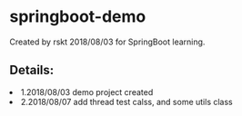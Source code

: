 # springboot-demo

<p>Created by rskt 2018/08/03 for SpringBoot learning.</p>

<h2>Details:</h2>
<li>1.2018/08/03 demo project created</li>
<li>2.2018/08/07 add thread test calss, and some utils class</li>
